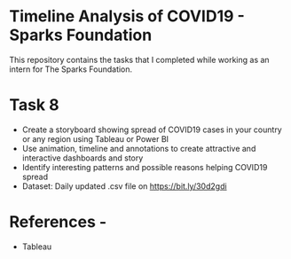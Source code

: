 # Timeline Analysis of COVID19 - Sparks Foundation
This repository contains the tasks that I completed while working as an intern for The Sparks Foundation.
# Task 8
* Create a storyboard showing spread of COVID19 cases in your country or any region using Tableau or Power BI
* Use animation, timeline and annotations to create attractive and interactive dashboards and story
* Identify interesting patterns and possible reasons helping COVID19 spread
* Dataset: Daily updated .csv file on https://bit.ly/30d2gdi
# References - 
* Tableau



